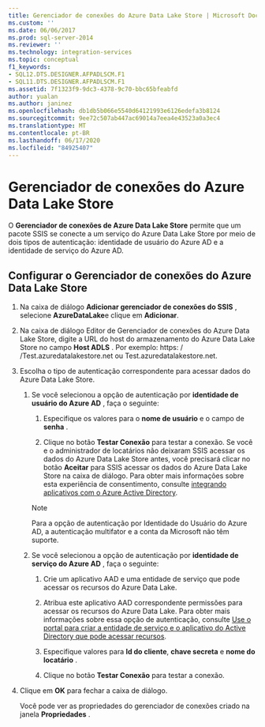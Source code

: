 ```yaml
---
title: Gerenciador de conexões do Azure Data Lake Store | Microsoft Docs
ms.custom: ''
ms.date: 06/06/2017
ms.prod: sql-server-2014
ms.reviewer: ''
ms.technology: integration-services
ms.topic: conceptual
f1_keywords:
- SQL12.DTS.DESIGNER.AFPADLSCM.F1
- SQL11.DTS.DESIGNER.AFPADLSCM.F1
ms.assetid: 7f1323f9-9dc3-4378-9c70-bbc65bfeabfd
author: yualan
ms.author: janinez
ms.openlocfilehash: db1db5b066e5540d64121993e6126edefa3b8124
ms.sourcegitcommit: 9ee72c507ab447ac69014a7eea4e43523a0a3ec4
ms.translationtype: MT
ms.contentlocale: pt-BR
ms.lasthandoff: 06/17/2020
ms.locfileid: "84925407"
---
```

# <a name="azure-data-lake-store-connection-manager"></a>Gerenciador de conexões do Azure Data Lake Store
  O **Gerenciador de conexões de Azure Data Lake Store** permite que um pacote SSIS se conecte a um serviço do Azure Data Lake Store por meio de dois tipos de autenticação: identidade de usuário do Azure AD e a identidade de serviço do Azure AD.  

## <a name="configure-the-azure-data-lake-store-connection-manager"></a>Configurar o Gerenciador de conexões do Azure Data Lake Store 
  
1.  Na caixa de diálogo **Adicionar gerenciador de conexões do SSIS** , selecione **AzureDataLake**e clique em **Adicionar**.   
  
2.  Na caixa de diálogo Editor de Gerenciador de conexões do Azure Data Lake Store, digite a URL do host do armazenamento do Azure Data Lake Store no campo **Host ADLS** . Por exemplo: https: \/ /Test.azuredatalakestore.net ou Test.azuredatalakestore.net.
  
3.  Escolha o tipo de autenticação correspondente para acessar dados do Azure Data Lake Store.

    1.  Se você selecionou a opção de autenticação por **identidade de usuário do Azure AD** , faça o seguinte:

        1. Especifique os valores para o **nome de usuário** e o campo de **senha** . 
    
        2. Clique no botão **Testar Conexão** para testar a conexão. Se você e o administrador de locatários não deixaram SSIS acessar os dados do Azure Data Lake Store antes, você precisará clicar no botão **Aceitar** para SSIS acessar os dados do Azure Data Lake Store na caixa de diálogo. Para obter mais informações sobre esta experiência de consentimento, consulte [integrando aplicativos com o Azure Active Directory](https://docs.microsoft.com/azure/active-directory/manage-apps/plan-an-application-integration#integrating-applications-with-azure-ad).
    
        > [!NOTE] 
        > Para a opção de autenticação por Identidade do Usuário do Azure AD, a autenticação multifator e a conta da Microsoft não têm suporte.
    
    2.  Se você selecionou a opção de autenticação por **identidade de serviço do Azure AD** , faça o seguinte:
        1. Crie um aplicativo AAD e uma entidade de serviço que pode acessar os recursos do Azure Data Lake.
    
        2. Atribua este aplicativo AAD correspondente permissões para acessar os recursos do Azure Data Lake. Para obter mais informações sobre essa opção de autenticação, consulte [Use o portal para criar a entidade de serviço e o aplicativo do Active Directory que pode acessar recursos](https://docs.microsoft.com/azure/azure-resource-manager/resource-group-create-service-principal-portal).
    
        3. Especifique valores para **Id do cliente**, **chave secreta** e **nome do locatário** .
    
        4. Clique no botão **Testar Conexão** para testar a conexão.  
  
4.  Clique em **OK** para fechar a caixa de diálogo.  
  
    Você pode ver as propriedades do gerenciador de conexões criado na janela **Propriedades** .  
  
  
